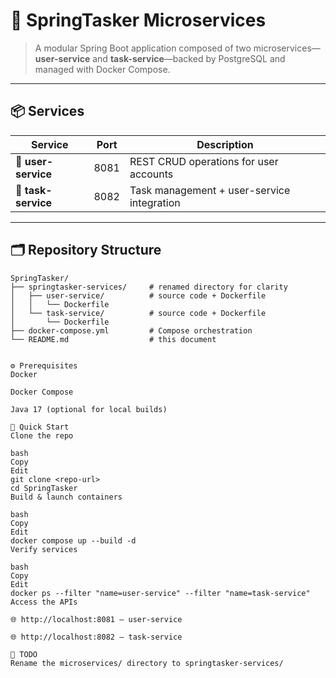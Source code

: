 # 🚀 SpringTasker Microservices

> A modular Spring Boot application composed of two microservices—**user-service** and **task-service**—backed by PostgreSQL and managed with Docker Compose.

---

## 📦 Services

| Service           | Port | Description                                |
|-------------------|------|--------------------------------------------|
| 🔹 **user-service**  | 8081 | REST CRUD operations for user accounts     |
| 🔹 **task-service**  | 8082 | Task management + user-service integration |

---

## 🗂️ Repository Structure

```text
SpringTasker/
├── springtasker-services/     # renamed directory for clarity
│   ├── user-service/          # source code + Dockerfile
│   │   └── Dockerfile
│   └── task-service/          # source code + Dockerfile
│       └── Dockerfile
├── docker-compose.yml         # Compose orchestration
└── README.md                  # this document


⚙️ Prerequisites
Docker

Docker Compose

Java 17 (optional for local builds)

🚀 Quick Start
Clone the repo

bash
Copy
Edit
git clone <repo-url>
cd SpringTasker
Build & launch containers

bash
Copy
Edit
docker compose up --build -d
Verify services

bash
Copy
Edit
docker ps --filter "name=user-service" --filter "name=task-service"
Access the APIs

🌐 http://localhost:8081 — user-service

🌐 http://localhost:8082 — task-service

📝 TODO
Rename the microservices/ directory to springtasker-services/

